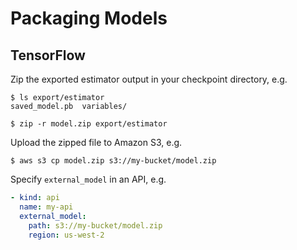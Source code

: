 # Packaging Models

## TensorFlow

Zip the exported estimator output in your checkpoint directory, e.g.

```text
$ ls export/estimator
saved_model.pb  variables/

$ zip -r model.zip export/estimator
```

Upload the zipped file to Amazon S3, e.g.

```text
$ aws s3 cp model.zip s3://my-bucket/model.zip
```

Specify `external_model` in an API, e.g.

```yaml
- kind: api
  name: my-api
  external_model:
    path: s3://my-bucket/model.zip
    region: us-west-2
```
